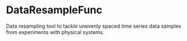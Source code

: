 # DataResampleFunc
Data resampling tool to tackle unevenly spaced time series data samples from experiments with physical systems.
